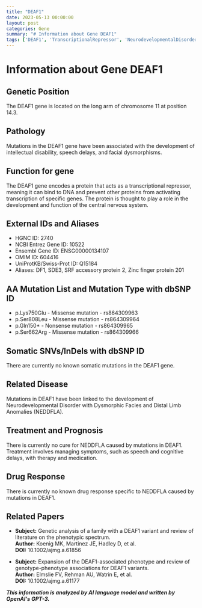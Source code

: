 ```yaml
---
title: "DEAF1"
date: 2023-05-13 00:00:00
layout: post
categories: Gene
summary: "# Information about Gene DEAF1"
tags: ['DEAF1', 'TranscriptionalRepressor', 'NeurodevelopmentalDisorder', 'MissenseMutation', 'NonsenseMutation', 'DysmorphicFacialFeatures', 'IntellectualDisability', 'SpeechDelay']
---
```


# Information about Gene DEAF1

## Genetic Position
The DEAF1 gene is located on the long arm of chromosome 11 at position 14.3.

## Pathology
Mutations in the DEAF1 gene have been associated with the development of intellectual disability, speech delays, and facial dysmorphisms.

## Function for gene
The DEAF1 gene encodes a protein that acts as a transcriptional repressor, meaning it can bind to DNA and prevent other proteins from activating transcription of specific genes. The protein is thought to play a role in the development and function of the central nervous system.

## External IDs and Aliases
- HGNC ID: 2740
- NCBI Entrez Gene ID: 10522
- Ensembl Gene ID: ENSG00000134107
- OMIM ID: 604416
- UniProtKB/Swiss-Prot ID: Q15184
- Aliases: DF1, SDE3, SRF accessory protein 2, Zinc finger protein 201

## AA Mutation List and Mutation Type with dbSNP ID
- p.Lys750Glu - Missense mutation - rs864309963
- p.Ser808Leu - Missense mutation - rs864309964
- p.Gln150* - Nonsense mutation - rs864309965
- p.Ser662Arg - Missense mutation - rs864309966

## Somatic SNVs/InDels with dbSNP ID
There are currently no known somatic mutations in the DEAF1 gene.

## Related Disease
Mutations in DEAF1 have been linked to the development of Neurodevelopmental Disorder with Dysmorphic Facies and Distal Limb Anomalies (NEDDFLA).

## Treatment and Prognosis
There is currently no cure for NEDDFLA caused by mutations in DEAF1. Treatment involves managing symptoms, such as speech and cognitive delays, with therapy and medication.

## Drug Response
There is currently no known drug response specific to NEDDFLA caused by mutations in DEAF1.

## Related Papers

- **Subject:** Genetic analysis of a family with a DEAF1 variant and review of literature on the phenotypic spectrum.  
**Author:** Koenig MK, Martinez JE, Hadley D, et al.  
**DOI:** 10.1002/ajmg.a.61856

- **Subject:** Expansion of the DEAF1-associated phenotype and review of genotype-phenotype associations for DEAF1 variants.  
**Author:** Elmslie FV, Rehman AU, Watrin E, et al.  
**DOI:** 10.1002/ajmg.a.61177

**_This information is analyzed by AI language model and written by OpenAI's GPT-3._**